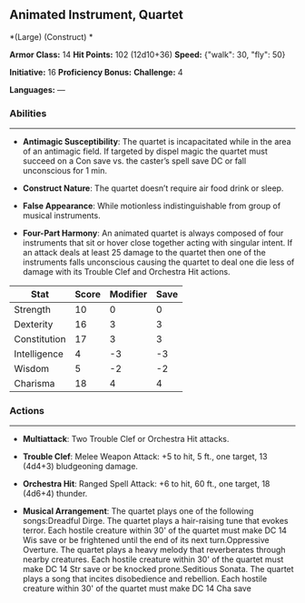 ## Animated Instrument, Quartet
*(Large) (Construct) *

**Armor Class:** 14
**Hit Points:** 102 (12d10+36)
**Speed:** {"walk": 30, "fly": 50}

**Initiative:** 16
**Proficiency Bonus:**
**Challenge:** 4

**Languages:** —

### Abilities
 --- 
- **Antimagic Susceptibility**: The quartet is incapacitated while in the area of an antimagic field. If targeted by dispel magic the quartet must succeed on a Con save vs. the caster’s spell save DC or fall unconscious for 1 min.

- **Construct Nature**: The quartet doesn’t require air food drink or sleep.

- **False Appearance**: While motionless indistinguishable from group of musical instruments.

- **Four-Part Harmony**: An animated quartet is always composed of four instruments that sit or hover close together acting with singular intent. If an attack deals at least 25 damage to the quartet then one of the instruments falls unconscious causing the quartet to deal one die less of damage with its Trouble Clef and Orchestra Hit actions.



| Stat | Score | Modifier | Save |
| ---- | ---- | ---- | ---- |
| Strength | 10 | 0 | 0 |
| Dexterity | 16 | 3 | 3 |
| Constitution | 17 | 3 | 3 |
| Intelligence | 4 | -3 | -3 |
| Wisdom | 5 | -2 | -2 |
| Charisma | 18 | 4 | 4 |

### Actions
 --- 
- **Multiattack**: Two Trouble Clef or Orchestra Hit attacks.

- **Trouble Clef**: Melee Weapon Attack: +5 to hit, 5 ft., one target, 13 (4d4+3) bludgeoning damage.

- **Orchestra Hit**: Ranged Spell Attack: +6 to hit, 60 ft., one target, 18 (4d6+4) thunder.

- **Musical Arrangement**: The quartet plays one of the following songs:Dreadful Dirge. The quartet plays a hair-raising tune that evokes terror. Each hostile creature within 30' of the quartet must make DC 14 Wis save or be frightened until the end of its next turn.Oppressive Overture. The quartet plays a heavy melody that reverberates through nearby creatures. Each hostile creature within 30' of the quartet must make DC 14 Str save or be knocked prone.Seditious Sonata. The quartet plays a song that incites disobedience and rebellion. Each hostile creature within 30' of the quartet must make DC 14 Cha save

